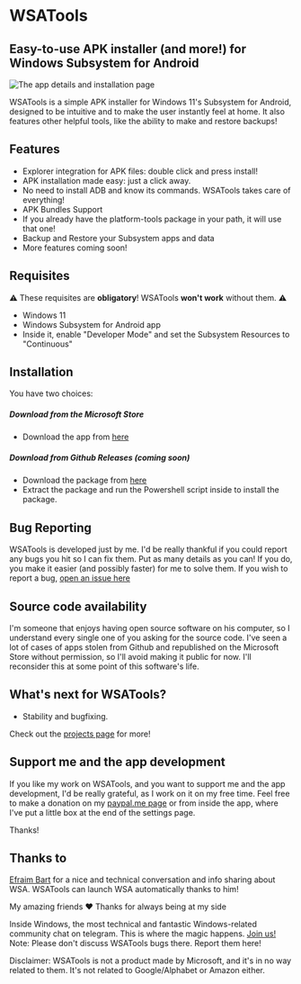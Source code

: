 # WSATools
## Easy-to-use APK installer (and more!) for Windows Subsystem for Android

![The app details and installation page](https://github.com/Simizfo/WSATools/raw/main/Media/app_details_2.png)

WSATools is a simple APK installer for Windows 11's Subsystem for Android, designed to be intuitive and to make the user instantly feel at home.
It also features other helpful tools, like the ability to make and restore backups!


## Features

- Explorer integration for APK files: double click and press install!
- APK installation made easy: just a click away.
- No need to install ADB and know its commands. WSATools takes care of everything!
- APK Bundles Support
- If you already have the platform-tools package in your path, it will use that one!
- Backup and Restore your Subsystem apps and data
- More features coming soon!


## Requisites

⚠️ These requisites are **obligatory**! WSATools **won't work** without them. ⚠️

- Windows 11
- Windows Subsystem for Android app
- Inside it, enable "Developer Mode" and set the Subsystem Resources to "Continuous"


## Installation

You have two choices: 

##### Download from the Microsoft Store
- Download the app from [here](https://www.microsoft.com/store/apps/9N4P75DXL6FG)

##### Download from Github Releases (*coming soon*)
- Download the package from [here](https://www.github.com/simizfo/wsatools/releases)
- Extract the package and run the Powershell script inside to install the package.

## Bug Reporting

WSATools is developed just by me. I'd be really thankful if you could report any bugs you hit so I can fix them. Put as many details as you can! If you do, you make it easier (and possibly faster) for me to solve them.
If you wish to report a bug, [open an issue here](https://github.com/Simizfo/WSATools/issues/new)


## Source code availability

I'm someone that enjoys having open source software on his computer, so I understand every single one of you asking for the source code. I've seen a lot of cases of apps stolen from Github and republished on the Microsoft Store without permission, so I'll avoid making it public for now. I'll reconsider this at some point of this software's life.


## What's next for WSATools?

- Stability and bugfixing.

Check out the [projects page](https://github.com/Simizfo/WSATools/projects) for more!


## Support me and the app development
If you like my work on WSATools, and you want to support me and the app development, I'd be really grateful, as I work on it on my free time. Feel free to make a donation on my [paypal.me page](https://paypal.me/simizfo) or from inside the app, where I've put a little box at the end of the settings page.

Thanks!


## Thanks to

[Efraim Bart](https://www.twitter.com/efraimbart) for a nice and technical conversation and info sharing about WSA. WSATools can launch WSA automatically thanks to him!

My amazing friends ❤️ Thanks for always being at my side

Inside Windows, the most technical and fantastic Windows-related community chat on telegram. This is where the magic happens. [Join us!](https://t.me/insidewindows) Note: Please don't discuss WSATools bugs there. Report them here!

Disclaimer: WSATools is not a product made by Microsoft, and it's in no way related to them. It's not related to Google/Alphabet or Amazon either.
